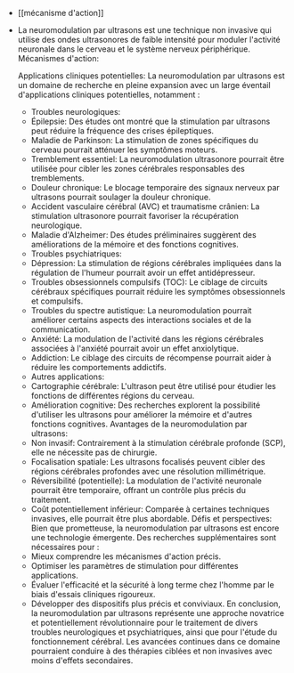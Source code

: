 - [[mécanisme d'action]]
- La neuromodulation par ultrasons est une technique non invasive qui utilise des ondes ultrasonores de faible intensité pour moduler l'activité neuronale dans le cerveau et le système nerveux périphérique.
  Mécanismes d'action:
  
  Applications cliniques potentielles:
  La neuromodulation par ultrasons est un domaine de recherche en pleine expansion avec un large éventail d'applications cliniques potentielles, notamment :
  * Troubles neurologiques:
   * Épilepsie: Des études ont montré que la stimulation par ultrasons peut réduire la fréquence des crises épileptiques.
   * Maladie de Parkinson: La stimulation de zones spécifiques du cerveau pourrait atténuer les symptômes moteurs.
   * Tremblement essentiel: La neuromodulation ultrasonore pourrait être utilisée pour cibler les zones cérébrales responsables des tremblements.
   * Douleur chronique: Le blocage temporaire des signaux nerveux par ultrasons pourrait soulager la douleur chronique.
   * Accident vasculaire cérébral (AVC) et traumatisme crânien: La stimulation ultrasonore pourrait favoriser la récupération neurologique.
   * Maladie d'Alzheimer: Des études préliminaires suggèrent des améliorations de la mémoire et des fonctions cognitives.
  * Troubles psychiatriques:
   * Dépression: La stimulation de régions cérébrales impliquées dans la régulation de l'humeur pourrait avoir un effet antidépresseur.
   * Troubles obsessionnels compulsifs (TOC): Le ciblage de circuits cérébraux spécifiques pourrait réduire les symptômes obsessionnels et compulsifs.
   * Troubles du spectre autistique: La neuromodulation pourrait améliorer certains aspects des interactions sociales et de la communication.
   * Anxiété: La modulation de l'activité dans les régions cérébrales associées à l'anxiété pourrait avoir un effet anxiolytique.
   * Addiction: Le ciblage des circuits de récompense pourrait aider à réduire les comportements addictifs.
  * Autres applications:
   * Cartographie cérébrale: L'ultrason peut être utilisé pour étudier les fonctions de différentes régions du cerveau.
   * Amélioration cognitive: Des recherches explorent la possibilité d'utiliser les ultrasons pour améliorer la mémoire et d'autres fonctions cognitives.
  Avantages de la neuromodulation par ultrasons:
  * Non invasif: Contrairement à la stimulation cérébrale profonde (SCP), elle ne nécessite pas de chirurgie.
  * Focalisation spatiale: Les ultrasons focalisés peuvent cibler des régions cérébrales profondes avec une résolution millimétrique.
  * Réversibilité (potentielle): La modulation de l'activité neuronale pourrait être temporaire, offrant un contrôle plus précis du traitement.
  * Coût potentiellement inférieur: Comparée à certaines techniques invasives, elle pourrait être plus abordable.
  Défis et perspectives:
  Bien que prometteuse, la neuromodulation par ultrasons est encore une technologie émergente. Des recherches supplémentaires sont nécessaires pour :
  * Mieux comprendre les mécanismes d'action précis.
  * Optimiser les paramètres de stimulation pour différentes applications.
  * Évaluer l'efficacité et la sécurité à long terme chez l'homme par le biais d'essais cliniques rigoureux.
  * Développer des dispositifs plus précis et conviviaux.
  En conclusion, la neuromodulation par ultrasons représente une approche novatrice et potentiellement révolutionnaire pour le traitement de divers troubles neurologiques et psychiatriques, ainsi que pour l'étude du fonctionnement cérébral. Les avancées continues dans ce domaine pourraient conduire à des thérapies ciblées et non invasives avec moins d'effets secondaires.